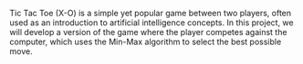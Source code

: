  Tic Tac Toe (X-O) is a simple yet popular game between two players, often used as an introduction to artificial intelligence concepts.
 In this project, we will develop a version of the game where the player competes against the computer, 
 which uses the Min-Max algorithm to select the best possible move.
